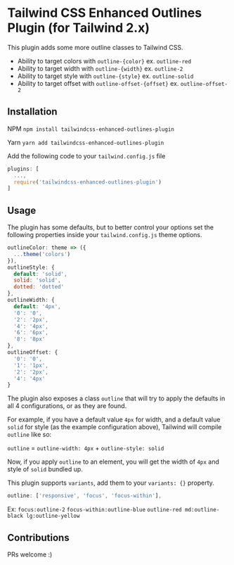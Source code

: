 # Tailwind CSS Enhanced Outlines Plugin (for Tailwind 2.x)

This plugin adds some more outline classes to Tailwind CSS.

- Ability to target colors with `outline-{color}` ex. `outline-red`
- Ability to target width with `outline-{width}` ex. `outline-2`
- Ability to target style with `outline-{style}` ex. `outline-solid`
- Ability to target offset with `outline-offset-{offset}` ex. `outline-offset-2`

## Installation

NPM
`npm install tailwindcss-enhanced-outlines-plugin`

Yarn
`yarn add tailwindcss-enhanced-outlines-plugin`

Add the following code to your `tailwind.config.js` file

```javascript
plugins: [
  ...,
  require('tailwindcss-enhanced-outlines-plugin')
]
```

## Usage

The plugin has some defaults, but to better control your options set the following properties inside your `tailwind.config.js` theme options.

```js
outlineColor: theme => ({
  ...theme('colors')
}),
outlineStyle: {
  default: 'solid',
  solid: 'solid',
  dotted: 'dotted'
},
outlineWidth: {
  default: '4px',
  '0': '0',
  '2': '2px',
  '4': '4px',
  '6': '6px',
  '8': '8px'
},
outlineOffset: {
  '0': '0',
  '1': '1px',
  '2': '2px',
  '4': '4px'
}
```

The plugin also exposes a class `outline` that will try to apply the defaults in all 4 configurations, or as they are found.

For example, if you have a default value `4px` for width, and a default value `solid` for style (as the example configuration above), Tailwind will compile `outline` like so:

`outline` = `outline-width: 4px` + `outline-style: solid`

Now, if you apply `outline` to an element, you will get the width of `4px` and style of `solid` bundled up.

This plugin supports `variants`, add them to your `variants: {}` property.

```js
outline: ['responsive', 'focus', 'focus-within'],
```

Ex:
`focus:outline-2`
`focus-within:outline-blue`
`outline-red md:outline-black lg:outline-yellow`

## Contributions

PRs welcome :)